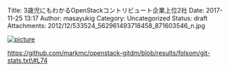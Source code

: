 Title: 3歳児にもわかるOpenStackコントリビュート企業上位2社
Date: 2017-11-25 13:17
Author: masayukig
Category: Uncategorized
Status: draft
Attachments: 2012/12/533524_562961493718458_871603546_n.jpg


[![picture](https://masayukig.files.wordpress.com/2012/12/533524_562961493718458_871603546_n.jpg?w=300)
](https://masayukig.files.wordpress.com/2012/12/533524_562961493718458_871603546_n.jpg)


https://github.com/markmc/openstack-gitdm/blob/results/folsom/git-stats.txt\#L74
